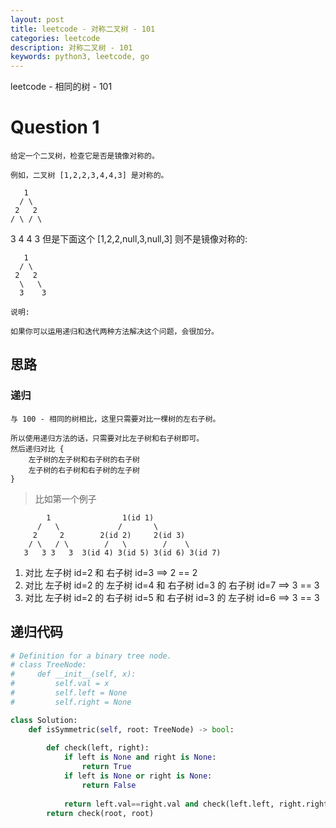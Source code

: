 ```yaml
---
layout: post
title: leetcode - 对称二叉树 - 101
categories: leetcode
description: 对称二叉树 - 101
keywords: python3, leetcode, go
---
```


leetcode - 相同的树 - 101

# Question 1

    给定一个二叉树，检查它是否是镜像对称的。

    例如，二叉树 [1,2,2,3,4,4,3] 是对称的。

       1
      / \
     2   2
    / \ / \
   3  4 4  3
    但是下面这个 [1,2,2,null,3,null,3] 则不是镜像对称的:

       1
      / \
     2   2
      \   \
      3    3

    说明:

    如果你可以运用递归和迭代两种方法解决这个问题，会很加分。

## 思路

    
### 递归

    与 100 - 相同的树相比，这里只需要对比一棵树的左右子树。
    
    所以使用递归方法的话，只需要对比左子树和右子树即可。
    然后递归对比 {
        左子树的左子树和右子树的右子树
        左子树的右子树和右子树的左子树
    }

> 比如第一个例子

            1                1(id 1)
          /   \             /       \
         2     2        2(id 2)     2(id 3)
        / \   / \        /   \        /    \
       3   3 3   3  3(id 4) 3(id 5) 3(id 6) 3(id 7)


1. 对比 左子树 id=2  和 右子树 id=3 ==> 2 == 2
2. 对比 左子树 id=2 的 左子树 id=4 和 右子树 id=3 的 右子树 id=7 ==> 3 == 3
3. 对比 左子树 id=2 的 右子树 id=5 和 右子树 id=3 的 左子树 id=6 ==> 3 == 3



## 递归代码

```python
# Definition for a binary tree node.
# class TreeNode:
#     def __init__(self, x):
#         self.val = x
#         self.left = None
#         self.right = None

class Solution:
    def isSymmetric(self, root: TreeNode) -> bool:
        
        def check(left, right):
            if left is None and right is None:
                return True
            if left is None or right is None:
                return False
            
            return left.val==right.val and check(left.left, right.right) and check(left.right, right.left)
        return check(root, root)
```